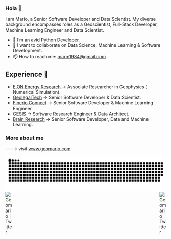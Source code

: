 ### Hola 👋

I am Mario, a Senior Software Developer and Data Scientist. My diverse background encompasses roles as a Geoscientist, Full-Stack Developer, Machine Learning Engineer and Data Scientist.

- 🐍 I’m an avid Python Developer.
- 👯 I want to collaborate on Data Science, Machine Learning & Software Development.
- 📫 How to reach me: marm1984@gmail.com

## Experience 🏢
- [E.ON Energy Research ](https://www.gge.eonerc.rwth-aachen.de/go/id/dngp/?lidx=1) -> Associate Researcher in Geophysics ( Numerical Simulation).
- [GeolegalTech](https://geolegaltech.de/) -> Senior Software Developer & Data Scientist.
- [Finerio Connect](https://finerioconnect.com/en) -> Senior Software Developer & Machine Learning Engineer.
- [GESIS](https://www.gesis.org/en/institute/staff/person/mario.ramirez) -> Software Research Engineer & Data Architect.
- [Brain Research](https://brain-research.com/) -> Senior Software Developer, Data and Machine Learning.

### More about me
---> visit www.geomario.com 


<picture>
  <source media="(prefers-color-scheme: dark)" srcset="https://raw.githubusercontent.com/platane/platane/output/github-contribution-grid-snake-dark.svg">
  <source media="(prefers-color-scheme: light)" srcset="https://raw.githubusercontent.com/platane/platane/output/github-contribution-grid-snake.svg">
  <img alt="github contribution grid snake animation" src="https://raw.githubusercontent.com/platane/platane/output/github-contribution-grid-snake.svg">
</picture>


<a href="https://geomario1984.medium.com/">
  <img align="left" alt="Geomario | Twitter" width="21px" src="https://upload.wikimedia.org/wikipedia/commons/e/ec/Medium_logo_Monogram.svg" />
</a>

<a href="https://twitter.com/geomario">
  <img align="right" alt="Geomario | Twitter" width="21px" src="https://raw.githubusercontent.com/anuraghazra/anuraghazra/master/assets/twitter.svg" />
</a>
